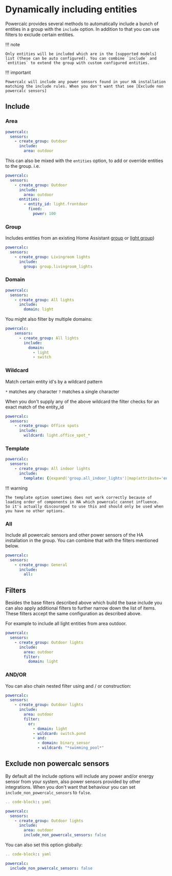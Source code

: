 # Dynamically including entities

Powercalc provides several methods to automatically include a bunch of entities in a group with the `include` option.
In addition to that you can use filters to exclude certain entities.

!!! note

    Only entities will be included which are in the [supported models] list (these can be auto configured). You can combine `include` and `entities` to extend the group with custom configured entities.

!!! important

    Powercalc will include any power sensors found in your HA installation matching the include rules. When you don't want that see [Exclude non powercalc sensors]

## Include

### Area

```yaml
powercalc:
  sensors:
    - create_group: Outdoor
      include:
        area: outdoor
```

This can also be mixed with the `entities` option, to add or override entities to the group. i.e.

```yaml
powercalc:
  sensors:
    - create_group: Outdoor
      include:
        area: outdoor
      entities:
        - entity_id: light.frontdoor
          fixed:
            power: 100
```

### Group

Includes entities from an existing Home Assistant [group](https://www.home-assistant.io/integrations/group/) or [light group](https://www.home-assistant.io/integrations/light.group/))

```yaml
powercalc:
  sensors:
    - create_group: Livingroom lights
      include:
        group: group.livingroom_lights
```

### Domain

```yaml
powercalc:
  sensors:
    - create_group: All lights
      include:
        domain: light
```

You might also filter by multiple domains:

```yaml
powercalc:
    sensors:
      - create_group: All lights
        include:
          domain:
            - light
            - switch
```

### Wildcard

Match certain entity id's by a wildcard pattern

`*` matches any character
`?` matches a single character

When you don't supply any of the above wildcard the filter checks for an exact match of the entity_id

```yaml
powercalc:
  sensors:
    - create_group: Office spots
      include:
        wildcard: light.office_spot_*
```

### Template

```yaml
powercalc:
  sensors:
    - create_group: All indoor lights
      include:
        template: {{expand('group.all_indoor_lights')|map(attribute='entity_id')|list}}
```

!!! warning

    The template option sometimes does not work correctly because of loading order of components in HA which powercalc cannot influence.
    So it's actually discouraged to use this and should only be used when you have no other options.

### All

Include all powercalc sensors and other power sensors of the HA installation in the group.
You can combine that with the filters mentioned below.

```yaml
powercalc:
  sensors:
    - create_group: General
      include:
        all:
```

## Filters

Besides the base filters described above which build the base include you can also apply additional filters to further narrow down the list of items.
These filters accept the same configuration as described above.

For example to include all light entities from area outdoor.

```yaml
powercalc:
  sensors:
    - create_group: Outdoor lights
      include:
        area: outdoor
        filter:
          domain: light
```

### AND/OR

You can also chain nested filter using and / or construction:

```yaml
powercalc:
  sensors:
    - create_group: Outdoor lights
      include:
        area: outdoor
        filter:
          or:
            - domain: light
            - wildcard: switch.pond
            - and:
              - domain: binary_sensor
              - wildcard: "*swimming_pool*"
```

## Exclude non powercalc sensors

By default all the include options will include any power and/or energy sensor from your system, also power sensors provided by other integrations.
When you don't want that behaviour you can set `include_non_powercalc_sensors` to `false`.

```yaml
.. code-block:: yaml

powercalc:
  sensors:
    - create_group: Outdoor lights
      include:
        area: outdoor
        include_non_powercalc_sensors: false
```

You can also set this option globally:

```yaml
.. code-block:: yaml

powercalc:
  include_non_powercalc_sensors: false
```
